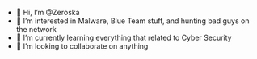 - 👋 Hi, I’m @Zeroska
- 👀 I’m interested in Malware, Blue Team stuff, and hunting bad guys on the network
- 🌱 I’m currently learning everything that related to Cyber Security
- 💞️ I’m looking to collaborate on anything

<!---
Zeroska/Zeroska is a ✨ special ✨ repository because its `README.md` (this file) appears on your GitHub profile.
You can click the Preview link to take a look at your changes.
--->
